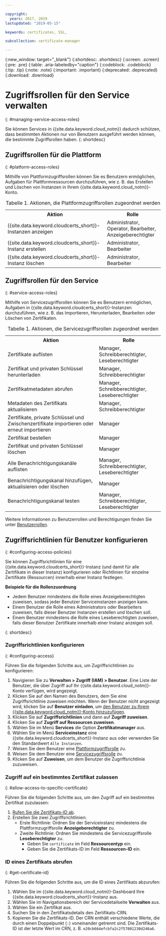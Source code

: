 ```yaml
---

copyright:
  years: 2017, 2019
lastupdated: "2019-05-15"

keywords: certificates, SSL,

subcollection: certificate-manager

---
```


{:new_window: target="_blank"}
{:shortdesc: .shortdesc}
{:screen: .screen}
{:pre: .pre}
{:table: .aria-labeledby="caption"}
{:codeblock: .codeblock}
{:tip: .tip}
{:note: .note}
{:important: .important}
{:deprecated: .deprecated}
{:download: .download}

# Zugriffsrollen für den Service verwalten
{: #managing-service-access-roles}

Sie können Services in {{site.data.keyword.cloud_notm}} dadurch schützen, dass bestimmten Aktionen nur von Benutzern ausgeführt werden können, die bestimmte Zugriffsrollen haben.
{: shortdesc}

## Zugriffsrollen für die Plattform
{: #platform-access-roles}

Mithilfe von Plattformzugriffsrollen können Sie es Benutzern ermöglichen, Aufgaben für Plattformressourcen durchzuführen, wie z. B. das Erstellen und Löschen von Instanzen in Ihrem {{site.data.keyword.cloud_notm}}-Konto.

<table>
<caption> Tabelle 1. Aktionen, die Plattformzugriffsrollen zugeordnet werden</caption>
  <tr>
    <th> Aktion </th>
    <th> Rolle </th>
  </tr>
  <tr>
    <td>{{site.data.keyword.cloudcerts_short}}-Instanzen anzeigen</td>
    <td> Administrator, Operator, Bearbeiter, Anzeigeberechtigter </td>
  </tr>
  <tr>
    <td>{{site.data.keyword.cloudcerts_short}}-Instanz erstellen</td>
    <td> Administrator, Bearbeiter </td>
  </tr>
  <tr>
    <td>{{site.data.keyword.cloudcerts_short}}-Instanz löschen</td>
    <td> Administrator, Bearbeiter </td>
  </tr>
</table>

## Zugriffsrollen für den Service
{: #service-access-roles}

Mithilfe von Servicezugriffsrollen können Sie es Benutzern ermöglichen, Aufgaben in {{site.data.keyword.cloudcerts_short}}-Instanzen durchzuführen, wie z. B. das Importieren, Herunterladen, Bearbeiten oder Löschen von Zertifikaten.

<table>
<caption> Tabelle 1. Aktionen, die Servicezugriffsrollen zugeordnet werden</caption>
  <tr>
    <th> Aktion </th>
    <th> Rolle </th>
  </tr>
  <tr>
    <td>Zertifikate auflisten</td>
    <td> Manager, Schreibberechtigter, Leseberechtigter </td>
  </tr>
  <tr>
    <td>Zertifikat und privaten Schlüssel herunterladen </td>
    <td> Manager, Schreibberechtigter </td>
  </tr>
  <tr>
     <td>Zertifikatmetadaten abrufen </td>
     <td> Manager, Schreibberechtigter, Leseberechtigter </td>
  </tr>      
  <tr>
    <td>Metadaten des Zertifikats aktualisieren</td>
    <td> Manager, Schreibberechtigter </td>
  </tr>
  <tr>
    <td>Zertifikate, private Schlüssel und Zwischenzertifikate importieren oder erneut importieren </td>
    <td> Manager </td>
  </tr>
  <tr>
    <td>Zertifikat bestellen </td>
    <td> Manager </td>
  </tr>
  <tr>
    <td>Zertifikat und privaten Schlüssel löschen </td>
    <td> Manager </td>
  </tr>
      <tr>
        <td>Alle Benachrichtigungskanäle auflisten </td>
        <td> Manager, Schreibberechtigter, Leseberechtigter </td>
      </tr>
   <tr>
     <td>Benachrichtigungskanal hinzufügen, aktualisieren oder löschen </td>
     <td> Manager </td>
   </tr>
     <tr>
       <td>Benachrichtigungskanal testen </td>
       <td> Manager, Schreibberechtigter, Leseberechtigter </td>
     </tr>

</table>

Weitere Informationen zu Benutzerrollen und Berechtigungen finden Sie unter [Benutzerrollen](/docs/iam?topic=iam-userroles#userroles).

## Zugriffsrichtlinien für Benutzer konfigurieren
{: #configuring-access-policies}

Sie können Zugriffsrichtlinien für eine {{site.data.keyword.cloudcerts_short}}-Instanz (und damit für alle Zertifikate in dieser Instanz) konfigurieren oder Richtlinien für einzelne Zertifikate (Ressourcen) innerhalb einer Instanz festlegen.

**Beispiele für die Rollenzuordnung**

* Jedem Benutzer mindestens die Rolle eines Anzeigeberechtigten zuweisen, sodass jeder Benutzer Serviceinstanzen anzeigen kann.
* Einem Benutzer die Rolle eines Administrators oder Bearbeiters zuweisen, falls dieser Benutzer Instanzen erstellen und löschen soll.
* Einem Benutzer mindestens die Rolle eines Leseberechtigten zuweisen, falls dieser Benutzer Zertifikate innerhalb einer Instanz anzeigen soll.

{: shortdesc}

### Zugriffsrichtlinien konfigurieren
{: #configuring-access}

Führen Sie die folgenden Schritte aus, um Zugriffsrichtlinien zu konfigurieren:

1. Navigieren Sie zu **Verwalten > Zugriff (IAM) > Benutzer**. Eine Liste der Benutzer, die über Zugriff auf Ihr {{site.data.keyword.cloud_notm}}-Konto verfügen, wird angezeigt.
2. Klicken Sie auf den Namen des Benutzers, dem Sie eine Zugriffsrichtlinie zuweisen möchten. Wenn der Benutzer nicht angezeigt wird, klicken Sie auf **Benutzer einladen**, um [den Benutzer zu Ihrem {{site.data.keyword.cloud_notm}}-Konto hinzuzufügen](/docs/iam?topic=iam-iamuserinv#iamuserinv).
3. Klicken Sie auf **Zugriffsrichtlinien** und dann auf **Zugriff zuweisen**.
4. Klicken Sie auf **Zugriff auf Ressourcen zuweisen**.
5. Wählen Sie im Menü **Services** die Option **Zertifikatmanager** aus.
6. Wählen Sie im Menü **Serviceinstanz** eine {{site.data.keyword.cloudcerts_short}}-Instanz aus oder verwenden Sie den Standardwert `Alle Instanzen`.
7. Weisen Sie dem Benutzer eine [Plattformzugriffsrolle](/docs/services/certificate-manager?topic=certificate-manager-managing-service-access-roles#platform-access-roles) zu.
8. Weisen Sie dem Benutzer eine [Servicezugriffsrolle](/docs/services/certificate-manager?topic=certificate-manager-managing-service-access-roles#service-access-roles) zu.
9. Klicken Sie auf **Zuweisen**, um dem Benutzer die Zugriffsrichtlinie zuzuweisen.

### Zugriff auf ein bestimmtes Zertifikat zulassen
{: #allow-access-to-specific-certificate}

Führen Sie die folgenden Schritte aus, um den Zugriff auf ein bestimmtes Zertifikat zuzulassen:

1. [Rufen Sie die Zertifikats-ID ab](/docs/services/certificate-manager?topic=certificate-manager-managing-service-access-roles#get-certificate-id).
2. Erstellen Sie zwei Zugriffsrichtlinien:
   - Erste Richtlinie: Ordnen Sie der Serviceinstanz mindestens die Plattformzugriffsrolle **Anzeigeberechtigter** zu.
   - Zweite Richtlinie: Ordnen Sie mindestens die Servicezugriffsrolle **Leseberechtigter** zu.
     - Geben Sie `certificate` im Feld **Ressourcentyp** ein.
     - Geben Sie die Zertifikats-ID im Feld **Ressourcen-ID** ein.

### ID eines Zertifikats abrufen
{: #get-certificate-id}

Führen Sie die folgenden Schritte aus, um die ID eines Zertifikats abzurufen:

1. Wählen Sie im {{site.data.keyword.cloud_notm}}-Dashboard Ihre {{site.data.keyword.cloudcerts_short}}-Instanz aus.
2. Wählen Sie im Navigationsbereich der Servicedetailseite **Verwalten** aus.
3. Wählen Sie ein Zertifikat aus.
4. Suchen Sie in den Zertifikatsdetails den Zertifikats-CRN.
5. Kopieren Sie die Zertifikats-ID. Der CRN enthält verschiedene Werte, die durch einen Doppelpunkt (`:`) voneinander getrennt sind. Die Zertifikats-ID ist der letzte Wert im CRN, z. B. `e20cb664efcbfa2c2f57801230d246a6`.
